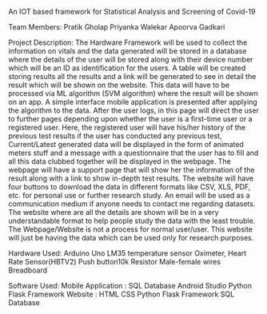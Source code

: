 An IOT based framework for Statistical Analysis and Screening of Covid-19

Team Members:
	Pratik Gholap
	Priyanka Walekar
	Apoorva Gadkari

Project Description:
	 The Hardware Framework will be used to collect the information on vitals and the data
	generated will be stored in a database where the details of the user will be stored along
	with their device number which will be an ID as identification for the users. A table will be
	created storing results all the results and a link will be generated to see in detail the result
	which will be shown on the website.
	 This data will have to be processed via ML algorithm (SVM algorithm) where the result
	will be shown on an app. A simple interface mobile application is presented after applying
	the algorithm to the data. After the user logs, in this page will direct the user to further
	pages depending upon whether the user is a first-time user or a registered user. Here, the
	registered user will have his/her history of the previous test results if the user has conducted
	any previous test, Current/Latest generated data will be displayed in the form of animated
	meters stuff and a message with a questionnaire that the user has to fill and all this data
	clubbed together will be displayed in the webpage.
	 The webpage will have a support page that will show her the information of the result
	along with a link to show in-depth test results. The website will have four buttons to download
	the data in different formats like CSV, XLS, PDF, etc. for personal use or further
	research study. An email will be used as a communication medium if anyone needs to contact
	me regarding datasets. The website where are all the details are shown will be in a very
	understandable format to help people study the data with the least trouble.
	 The Webpage/Website is not a process for normal user/user. This website will just be
	having the data which can be used only for research purposes.

Hardware Used:
	Arduino Uno
	LM35 temperature sensor
	Oximeter, Heart Rate Sensor(HBTV2)
	Push button10k Resistor
	Male-female wires
	Breadboard

Software Used:
	Mobile Application :
		SQL Database
		Android Studio
		Python Flask Framework
	Website :
		HTML
		CSS
		Python Flask Framework
		SQL Database